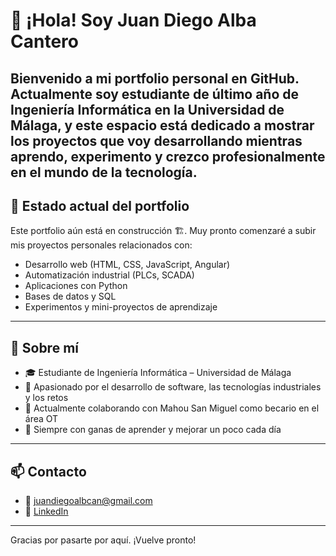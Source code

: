 # 👋 ¡Hola! Soy Juan Diego Alba Cantero

Bienvenido a mi portfolio personal en GitHub. Actualmente soy estudiante de último año de Ingeniería Informática en la Universidad de Málaga, y este espacio está dedicado a mostrar los proyectos que voy desarrollando mientras aprendo, experimento y crezco profesionalmente en el mundo de la tecnología.
---

## 🚧 Estado actual del portfolio

Este portfolio aún está en construcción 🏗️. Muy pronto comenzaré a subir mis proyectos personales relacionados con:

- Desarrollo web (HTML, CSS, JavaScript, Angular)
- Automatización industrial (PLCs, SCADA)
- Aplicaciones con Python
- Bases de datos y SQL
- Experimentos y mini-proyectos de aprendizaje

---

## 🧠 Sobre mí

- 🎓 Estudiante de Ingeniería Informática – Universidad de Málaga  
- 🔧 Apasionado por el desarrollo de software, las tecnologías industriales y los retos  
- 🚀 Actualmente colaborando con Mahou San Miguel como becario en el área OT  
- 🧩 Siempre con ganas de aprender y mejorar un poco cada día

---

## 📫 Contacto

- 📧 juandiegoalbcan@gmail.com  
- 💼 [LinkedIn](https://linkedin.com/in/juandiegoalbcan)  

---

Gracias por pasarte por aquí. ¡Vuelve pronto!
